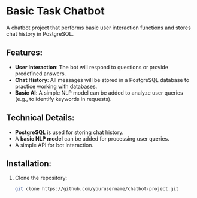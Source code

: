 # Basic Task Chatbot

A chatbot project that performs basic user interaction functions and stores chat history in PostgreSQL.

## Features:
- **User Interaction**: The bot will respond to questions or provide predefined answers.
- **Chat History**: All messages will be stored in a PostgreSQL database to practice working with databases.
- **Basic AI**: A simple NLP model can be added to analyze user queries (e.g., to identify keywords in requests).

## Technical Details:
- **PostgreSQL** is used for storing chat history.
- A **basic NLP model** can be added for processing user queries.
- A simple API for bot interaction.

## Installation:
1. Clone the repository:
   ```bash
   git clone https://github.com/yourusername/chatbot-project.git
